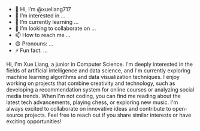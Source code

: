 - 👋 Hi, I’m @xueliang717
- 👀 I’m interested in ...
- 🌱 I’m currently learning ...
- 💞️ I’m looking to collaborate on ...
- 📫 How to reach me ...
- 😄 Pronouns: ...
- ⚡ Fun fact: ...

Hi, I'm Xue Liang, a junior in Computer Science. I'm deeply interested in the fields of artificial intelligence and data science, and I'm currently exploring machine learning algorithms and data visualization techniques. I enjoy working on projects that combine creativity and technology, such as developing a recommendation system for online courses or analyzing social media trends. When I'm not coding, you can find me reading about the latest tech advancements, playing chess, or exploring new music. I'm always excited to collaborate on innovative ideas and contribute to open-source projects. Feel free to reach out if you share similar interests or have exciting opportunities!
